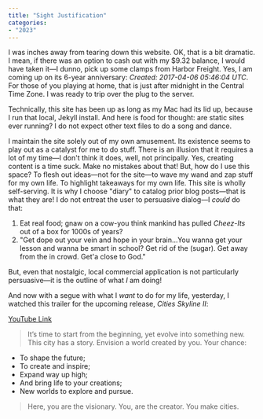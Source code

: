 ```yaml
---
title: "Sight Justification"
categories:
- "2023"
---
```


I was inches away from tearing down this website.  OK, that is a bit dramatic.  I mean, if there was an option to cash out with my $9.32 balance, I would have taken it—I dunno, pick up some clamps from Harbor Freight.  Yes, I am coming up on its 6-year anniversary:  *Created: 2017-04-06 05:46:04 UTC*.  For those of you playing at home, that is just after midnight in the Central Time Zone.  I was ready to trip over the plug to the server.

Technically, this site has been up as long as my Mac had its lid up, because I run that local, Jekyll install.  And here is food for thought: are static sites ever running?  I do not expect other text files to do a song and dance. 

I maintain the site solely out of my own amusement.  Its existence seems to play out as a catalyst for me to do stuff.  There is an illusion that it requires a lot of my time—I don't think it does, well, not principally.  Yes, creating content is a time suck.  Make no mistakes about that!  But, how do I use this space?  To flesh out ideas—not for the site—to wave my wand and zap stuff for my own life.  To highlight takeaways for my own life.  This site is wholly self-serving.  It is why I choose "diary" to catalog prior blog posts—that is what they are!  I do not entreat the user to persuasive dialog—I *could* do that:  

1. Eat real food; gnaw on a cow-you think mankind has pulled *Cheez-Its* out of a box for 1000s of years?  
2. "Get dope out your vein and hope in your brain...You wanna get your lesson and wanna be smart in school?  Get rid of the (sugar). Get away from the in crowd. Get'a close to God."

But, even that nostalgic, local commercial application is not particularly persuasive—it is the outline of what *I* am doing!

And now with a segue with what I *want* to do for my life, yesterday, I watched this trailer for the upcoming release, *Cities Skyline II*:

[YouTube Link](https://www.youtube.com/watch?v=WdD66WGBVHM)

> It’s time to start from the beginning, yet evolve into something new.  This city has a story.  Envision a world created by you.  Your chance:  
>   
* To shape the future;  
* To create and inspire;   
* Expand way up high;  
* And bring life to your creations;    
* New worlds to explore and pursue.   
> 
> Here, you are the visionary. You, are the creator. You make cities.